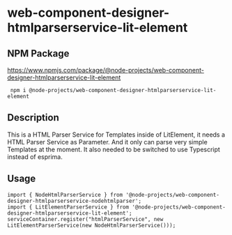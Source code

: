 # web-component-designer-htmlparserservice-lit-element

## NPM Package

https://www.npmjs.com/package/@node-projects/web-component-designer-htmlparserservice-lit-element

     npm i @node-projects/web-component-designer-htmlparserservice-lit-element

## Description

This is a HTML Parser Service for Templates inside of LitElement, it needs a HTML Parser Service as Parameter.
And it only can parse very simple Templates at the moment.
It also needed to be switched to use Typescript instead of esprima.

## Usage

    import { NodeHtmlParserService } from '@node-projects/web-component-designer-htmlparserservice-nodehtmlparser';
    import { LitElementParserService } from '@node-projects/web-component-designer-htmlparserservice-lit-element';
    serviceContainer.register("htmlParserService", new LitElementParserService(new NodeHtmlParserService()));